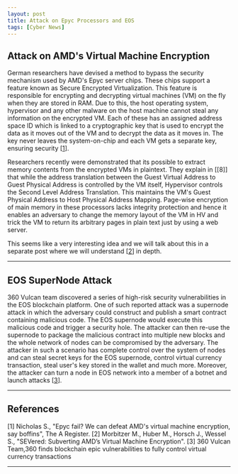 ```yaml
---
layout: post
title: Attack on Epyc Processors and EOS
tags: [Cyber News]
---
```


## Attack on AMD's Virtual Machine Encryption

German researchers have devised a method to bypass the security mechanism used by AMD's Epyc server chips. These chips support a feature known as Secure Encrypted Virtualization. This feature is responsible for encrypting and decrypting virtual machines (VM) on the fly when they are stored in RAM. Due to this, the host operating system, hypervisor and any other malware on the host machine cannot steal any information on the encrypted VM. Each of these has an assigned address space ID which is linked to a cryptographic key that is used to encrypt the data as it moves out of the VM and to decrypt the data as it moves in. The key never leaves the system-on-chip and each VM gets a separate key, ensuring security \[[1]\].

Researchers recently were demonstrated that its possible to extract memory contents from the encrypted VMs in plaintext. They explain in \[[8]\] that while the address translation between the Guest Virtual Address to Guest Physical Address is controlled by the VM itself, Hypervisor controls the Second Level Address Translation. This maintains the VM's Guest Physical Address to Host Physical Address Mapping. Page-wise encryption of main memory in these processors lacks integrity protection and hence it enables an adversary to change the memory layout of the VM in HV and trick the VM to return its arbitrary pages in plain text just by using a web server.

This seems like a very interesting idea and we will talk about this in a separate post where we will understand \[[2]\] in depth.

---

## EOS SuperNode Attack
360 Vulcan team discovered a series of high-risk security vulnerabilities in the EOS blockchain platform. One of such reported attack was a supernode attack in which the adversary could construct and publish a smart contract containing malicious code. The EOS supernode would execute this malicious code and trigger a security hole. The attacker can then re-use the supernode to package the malicious contract into multiple new blocks and the whole network of nodes can be compromised by the adversary. The attacker in such a scenario has complete control over the system of nodes and can steal secret keys for the EOS supernode, control virtual currency transaction, steal user's key stored in the wallet and much more. Moreover, the attacker can turn a node in EOS network into a member of a botnet and launch attacks \[[3]\].

---

## References
\[1\] Nicholas S., "Epyc fail? We can defeat AMD's virtual machine encryption, say boffins", The A Register.
\[2\] Morbitzer M., Huber M., Horsch J., Wessel S., "SEVered: Subverting AMD’s Virtual Machine Encryption".
\[3\] 360 Vulcan Team,360 finds blockchain epic vulnerabilities to fully control virtual currency transactions

[1]: https://www.theregister.co.uk/2018/05/25/amd_epyc_sev_vm_encryption_bypass/ "Epyc fail? We can defeat AMD's virtual machine encryption, say boffins"
[2]: https://arxiv.org/pdf/1805.09604.pdf "SEVered: Subverting AMD’s Virtual Machine Encryption"
[3]: http://www.360.cn/newslist/zxzx/360fxqklssjldkwqkzxnhbjy.html "360 finds blockchain epic vulnerabilities to fully control virtual currency transactions"
---
